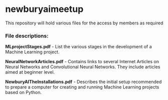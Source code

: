 # newburyaimeetup
This repository will hold various files for the access by members as required
### File descriptions:
**MLprojectStages.pdf** - List the various stages in the development of a Machine Learning project.

**NeuralNetworkArticles.pdf** - Contains links to several Internet Articles on Neural Networks and Convolutional Neural Networks. They include articles aimed at beginner level.

**NewburyAITheInstallations.pdf** - Describes the initial setup recommended to prepare a computer for creating and running Machine Learning projects based on Python.
